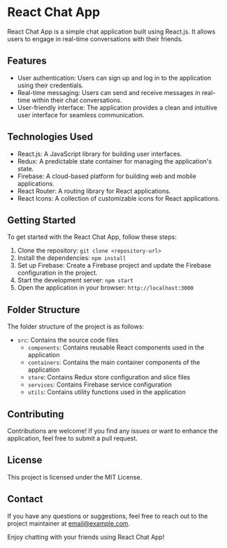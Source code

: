 # React Chat App

React Chat App is a simple chat application built using React.js. It allows users to engage in real-time conversations with their friends.

## Features

- User authentication: Users can sign up and log in to the application using their credentials.
- Real-time messaging: Users can send and receive messages in real-time within their chat conversations.
- User-friendly interface: The application provides a clean and intuitive user interface for seamless communication.

## Technologies Used

- React.js: A JavaScript library for building user interfaces.
- Redux: A predictable state container for managing the application's state.
- Firebase: A cloud-based platform for building web and mobile applications.
- React Router: A routing library for React applications.
- React Icons: A collection of customizable icons for React applications.

## Getting Started

To get started with the React Chat App, follow these steps:

1. Clone the repository: `git clone <repository-url>`
2. Install the dependencies: `npm install`
3. Set up Firebase: Create a Firebase project and update the Firebase configuration in the project.
4. Start the development server: `npm start`
5. Open the application in your browser: `http://localhost:3000`

## Folder Structure

The folder structure of the project is as follows:

- `src`: Contains the source code files
  - `components`: Contains reusable React components used in the application
  - `containers`: Contains the main container components of the application
  - `store`: Contains Redux store configuration and slice files
  - `services`: Contains Firebase service configuration
  - `utils`: Contains utility functions used in the application

## Contributing

Contributions are welcome! If you find any issues or want to enhance the application, feel free to submit a pull request.

## License

This project is licensed under the MIT License.

## Contact

If you have any questions or suggestions, feel free to reach out to the project maintainer at [email@example.com](mailto:email@example.com).

Enjoy chatting with your friends using React Chat App!
